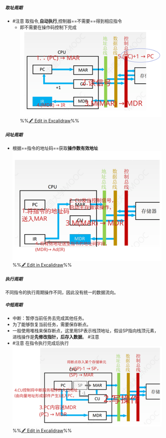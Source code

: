 
##### 取址周期
- #注意  取指令,**自动执行**,控制器==不需要==得到相应指令
	- 即不需要在操作码控制下完成
![](attachments/%E6%8C%87%E4%BB%A4%E6%89%A7%E8%A1%8C%E8%BF%87%E7%A8%8B%202022-09-16%2021.24.46.excalidraw.svg)
%%[🖋 Edit in Excalidraw](attachments/%E6%8C%87%E4%BB%A4%E6%89%A7%E8%A1%8C%E8%BF%87%E7%A8%8B%202022-09-16%2021.24.46.excalidraw.md)%%
##### 间址周期
- 根据==指令的地址码==获取**操作数有效地址**
![](attachments/%E6%8C%87%E4%BB%A4%E6%89%A7%E8%A1%8C%E8%BF%87%E7%A8%8B%202022-09-16%2021.18.55.excalidraw.svg)
%%[🖋 Edit in Excalidraw](attachments/%E6%8C%87%E4%BB%A4%E6%89%A7%E8%A1%8C%E8%BF%87%E7%A8%8B%202022-09-16%2021.18.55.excalidraw.md)%%
##### 执行周期
不同指令的执行周期操作不同，因此没有统一的数据流向。
##### 中短周期
- 中断：暂停当前任务去完成其他任务。
- 为了能够恢复当前任务，需要保存断点。
- 一般使用堆栈来保存断点，这里用SP表示栈顶地址，假设SP指向栈顶元素，进栈操作是**先修改指针，后存入数据**。 #注意 
- #注意 在指令执行完成后执行
![](attachments/%E6%8C%87%E4%BB%A4%E6%89%A7%E8%A1%8C%E8%BF%87%E7%A8%8B%202022-09-16%2021.31.18.excalidraw.svg)
%%[🖋 Edit in Excalidraw](attachments/%E6%8C%87%E4%BB%A4%E6%89%A7%E8%A1%8C%E8%BF%87%E7%A8%8B%202022-09-16%2021.31.18.excalidraw.md)%%